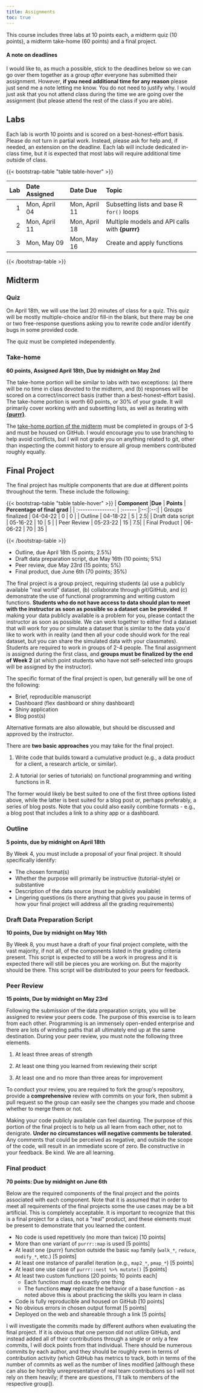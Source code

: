 ```yaml
---
title: Assignments
toc: true
---
```



This course includes three labs at 10 points each, a midterm quiz (10 points), a midterm take-home (60 points) and a final project.

#### A note on deadlines
I would like to, as much a possible, stick to the deadlines below so we can go over them together as a group *after* everyone has submitted their assignment. However, **if you need additional time for any reason** please just send me a note letting me know. You do not need to justify why. I would just ask that you not attend class during the time we are going over the assignment (but please attend the rest of the class if you are able).

## Labs
Each lab is worth 10 points and is scored on a best-honest-effort basis. Please do not turn in partial work. Instead, please ask for help and, if needed, an extension on the deadline. Each lab will include dedicated in-class time, but it is expected that most labs will require additional time outside of class. 

{{< bootstrap-table "table table-hover" >}}

| Lab|Date Assigned |Date Due      |Topic                                          |
|---:|:-------------|:-------------|:----------------------------------------------|
|   1|Mon, April 04 |Mon, April 11 |Subsetting lists and base R `for()` loops      |
|   2|Mon, April 11 |Mon, April 18 |Multiple models and API calls with **{purrr}** |
|   3|Mon, May 09   |Mon, May 16   |Create and apply functions                     |

{{< /bootstrap-table >}}

## Midterm

### Quiz
On April 18th, we will use the last 20 minutes of class for a quiz. This quiz 
will be mostly multiple-choice and/or fill-in the blank, but there may be one
or two free-response questions asking you to rewrite code and/or identify bugs
in some provided code. 

The quiz must be completed independently.

### Take-home

**60 points, Assigned April 18th, Due by midnight on May 2nd**

The take-home portion will be similar to labs with two exceptions: (a) there 
will be no time in class devoted to the midterm, and (b) responses will be
scored on a correct/incorrect basis (rather than a best-honest-effort basis). 
The take-home portion is worth 60 points, or 30% of your grade. It will 
primarily cover working with and subsetting lists, as well as iterating with
[**{purrr}**](https://purrr.tidyverse.org).

The [take-home portion of the midterm](../take-home-midterm) must be completed in
groups of 3-5 and must be housed on GitHub. I would encourage you to use branching to help avoid conflicts, but I will not grade you on anything related to git, other than inspecting the 
commit history to ensure all group members contributed roughly equally.

## Final Project

The final project has multiple components that are due at different points throughout the term. These include the following:

{{< bootstrap-table "table table-hover" >}}
|  **Component** |**Due**  | **Points** | **Percentage of final grad**  |
|  :---------------: | :------  |:--:|:--:|
|  Groups finalized  | 04-04-22 | 0  | 0  |
|  Outline           | 04-18-22 | 5  | 2.5|
|  Draft data script | 05-16-22 | 10 | 5  |
|  Peer Review       | 05-23-22 | 15 | 7.5|
|  Final Product     | 06-06-22 | 70 | 35 |

{{< /bootstrap-table >}}

* Outline, due April 18th (5 points; 2.5%)
* Draft data preparation script, due May 16th (10 points; 5%)
* Peer review, due May 23rd (15 points; 5%)
* Final product, due June 6th (70 points; 35%)

The final project is a group project, requiring students (a) use a 
publicly available "real world" dataset, (b) collaborate through *git*/GitHub, 
and (c) demonstrate the use of functional programming and writing custom 
functions. **Students who do not have access to data should plan to meet with the 
instructor as soon as possible so a dataset can be provided**. If making your 
data publicly available is a problem for you, please contact the 
instructor as soon as possible. We can work together to either find a dataset 
that will work for you or simulate a dataset that is similar to the data 
you'd like to work with in reality (and then all your code should work for the 
real dataset, but you can share the simulated data with your classmates). 
Students are required to work in groups of 2-4 people. The final assignment is 
assigned during the first class, and **groups must be finalized by the end of 
Week 2** (at which point students who have not self-selected into groups will 
be assigned by the instructor).

The specific format of the final project is open, but generally will be one of
the following:

* Brief, reproducible manuscript
* Dashboard (flex dashboard or shiny dashboard) 
* Shiny application
* Blog post(s) 

Alternative formats are also allowable, but should be discussed and approved by
the instructor.

There are **two basic approaches** you may take for the final project. 

1. Write code that builds toward a cumulative product (e.g., a data product for 
   a client, a research article, or similar).

2. A tutorial (or series of tutorials) on functional programming and writing 
   functions in R. 

The former would likely be best suited to one of the first three options listed
above, while the latter is best suited for a blog post or, perhaps preferably,
a series of blog posts. Note that you could also easily combine formats - e.g., 
a blog post that includes a link to a shiny app or a dashboard.

### Outline
**5 points, due by midnight on April 18th**

By Week 4, you must include a proposal of your final project. It 
should specifically identify:

* The chosen format(s)
* Whether the purpose will primarily be instructive (tutorial-style) or 
  substantive
* Description of the data source (must be publicly available)
* Lingering questions (is there anything that gives you pause in terms of how
  your final project will address all the grading requirements)

### Draft Data Preparation Script 

**10 points, Due by midnight on May 16th**

By Week 8, you must have a draft of your final project
complete, with the vast majority, if not all, of the components listed in the
grading criteria present. This script is expected to still be a work in 
progress and it is expected there will still be pieces you are working on. But
the majority should be there. This script will be distributed to your peers 
for feedback.

### Peer Review 

**15 points, Due by midnight on May 23rd**

Following the submission of the data preparation scripts, you will be assigned 
to review your peers code. The purpose of this exercise is to learn from each 
other. Programming is an immensely open-ended enterprise and there are lots of 
winding paths that all ultimately end up at the same destination. During your 
peer review, you must note the following three elements.

1. At least three areas of strength

2. At least one thing you learned from reviewing their script

3. At least one and no more than three areas for improvement 

To conduct your review, you are required to fork the group's repository, 
provide a **comprehensive** review with commits on your fork, then submit a pull
request so the group can easily see the changes you made and choose whether to
merge them or not.

Making your code publicly available can feel daunting. The purpose of this 
portion of the final project is to help us all learn from each other, not to 
denigrate. **Under no circumstances will negative comments be tolerated**. Any 
comments that could be perceived as negative, and outside the scope of the 
code, will result in an immediate score of zero. Be constructive in your 
feedback. Be kind. We are all learning.

### Final product 

**70 points: Due by midnight on June 6th**

Below are the required components of the final project and the points associated 
with each component. Note that it is assumed that in order to meet all 
requirements of the final projects some the use cases may be a bit artificial.
This is completely acceptable. It is important to recognize that this is a final
project for a class, not a "real" product, and these elements must be present
to demonstrate that you learned the content.

- No code is used repetitively (no more than twice) [10 points]
- More than one variant of `purrr::map` is used [5 points]
- At least one {purrr} function outside the basic `map` family (`walk_*`, 
  `reduce`, `modify_*`, etc.) [5 points]
- At least one instance of parallel iteration (e.g., `map2_*`, `pmap_*`) [5 points]
- At least one use case of `purrr::nest %>% mutate()` [5 points]
- At least two custom functions [20 points; 10 points each]
	+ Each function must do exactly one thing
	+ The functions **may** replicate the behavior of a base function - as noted 
    above this is about practicing the skills you learn in class
- Code is fully reproducible and housed on GitHub [10 points]
- No obvious errors in chosen output format [5 points]
- Deployed on the web and shareable through a link [5 points]

I will investigate the commits made by different authors when evaluating the
final project. If it is obvious that one person did not utilize GitHub, and
instead added all of their contributions through a single or only a few 
commits, I will dock points from that individual. There should be numerous
commits by each author, and they should be roughly even in terms of
contribution activity (which GitHub has metrics to track, both in terms of the
number of commits as well as the number of lines modified [although these can
also be horribly unrepresentative of real team contributions so I will not
rely on them heavily; if there are questions, I'll talk to members of the 
respective group]).
